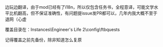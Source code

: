 边玩边翻译，由于mod已经有了i18n，所以仅包含任务书，全程意译，可能文学水平比机翻高，但不保证准确性，有问题提issue发PR都可以，几年内我大概不至于退网（心虚

覆盖目录在：Instances\Engineer's Life 2\config\ftbquests

记得覆盖之前先备份，除非知道怎么复原